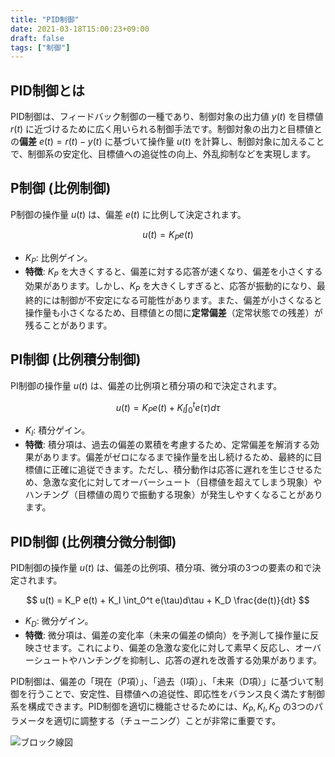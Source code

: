 ```yaml
---
title: "PID制御"
date: 2021-03-18T15:00:23+09:00
draft: false
tags: ["制御"] 
---
```

<!--more-->
## PID制御とは

PID制御は、フィードバック制御の一種であり、制御対象の出力値 $y(t)$ を目標値 $r(t)$ に近づけるために広く用いられる制御手法です。制御対象の出力と目標値との**偏差** $e(t) = r(t) - y(t)$ に基づいて操作量 $u(t)$ を計算し、制御対象に加えることで、制御系の安定化、目標値への追従性の向上、外乱抑制などを実現します。

## P制御 (比例制御)

P制御の操作量 $u(t)$ は、偏差 $e(t)$ に比例して決定されます。

$$ u(t) = K_P e(t) $$

-   $K_P$: 比例ゲイン。
-   **特徴**: $K_P$ を大きくすると、偏差に対する応答が速くなり、偏差を小さくする効果があります。しかし、$K_P$ を大きくしすぎると、応答が振動的になり、最終的には制御が不安定になる可能性があります。また、偏差が小さくなると操作量も小さくなるため、目標値との間に**定常偏差**（定常状態での残差）が残ることがあります。

## PI制御 (比例積分制御)

PI制御の操作量 $u(t)$ は、偏差の比例項と積分項の和で決定されます。

$$ u(t) = K_P e(t) + K_I \int_0^t e(\tau)d\tau $$

-   $K_I$: 積分ゲイン。
-   **特徴**: 積分項は、過去の偏差の累積を考慮するため、定常偏差を解消する効果があります。偏差がゼロになるまで操作量を出し続けるため、最終的に目標値に正確に追従できます。ただし、積分動作は応答に遅れを生じさせるため、急激な変化に対してオーバーシュート（目標値を超えてしまう現象）やハンチング（目標値の周りで振動する現象）が発生しやすくなることがあります。

## PID制御 (比例積分微分制御)

PID制御の操作量 $u(t)$ は、偏差の比例項、積分項、微分項の3つの要素の和で決定されます。

$$ u(t) = K_P e(t) + K_I \int_0^t e(\tau)d\tau + K_D \frac{de(t)}{dt} $$

-   $K_D$: 微分ゲイン。
-   **特徴**: 微分項は、偏差の変化率（未来の偏差の傾向）を予測して操作量に反映させます。これにより、偏差の急激な変化に対して素早く反応し、オーバーシュートやハンチングを抑制し、応答の遅れを改善する効果があります。

PID制御は、偏差の「現在（P項）」、「過去（I項）」、「未来（D項）」に基づいて制御を行うことで、安定性、目標値への追従性、即応性をバランス良く満たす制御系を構成できます。PID制御を適切に機能させるためには、$K_P, K_I, K_D$ の3つのパラメータを適切に調整する（チューニング）ことが非常に重要です。

![ブロック線図](.././PID.png)
